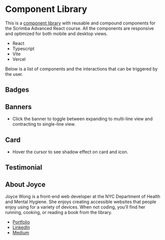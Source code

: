 # Component Library

This is a <a href="https://component-library-uh69-gpto8frsr-joyce-wongs-projects-98fa0255.vercel.app/">component library</a> with reusable and compound components for the Scrimba Advanced React course. All the components are responsive and optimized for both mobile and desktop views. 

- React
- Typescript
- Vite
- Vercel

Below is a list of components and the interactions that can be triggered by the user. 

## Badges

## Banners

- Click the banner to toggle between expanding to multi-line view and contracting to single-line view.

## Card

- Hover the cursor to see shadow effect on card and icon. 

## Testimonial

## About Joyce
Joyce Wong is a front-end web developer at the NYC Department of Health and Mental Hygiene. She enjoys creating accessible websites that people enjoy using for a variety of devices. When not coding, you'll find her running, cooking, or reading a book from the library. 
- <a href="https://justjoycewong.com">Portfolio</a>
- <a href="https://www.linkedin.com/in/joyce-k-wong/">LinkedIn</a>
- <a href="https://medium.com/@joycekwo12">Medium</a>




